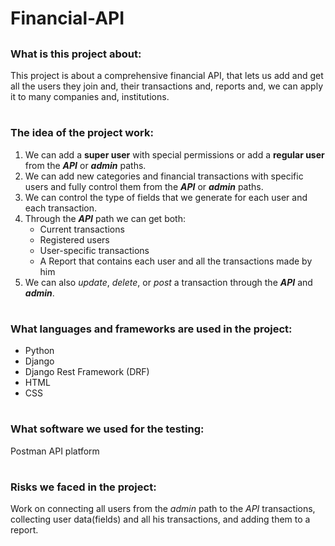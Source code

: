 # Financial-API
##
##
### What is this project about:
This project is about a comprehensive financial API, that lets us add and get all the users they join and, their transactions and, reports and, we can apply it to many companies and, institutions.

#
### The idea of the project work:
1. We can add a **super user** with special permissions or add a **regular user** from the **_API_** or **_admin_** paths.
2. We can add new categories and financial transactions with specific users and fully control them from the **_API_** or **_admin_** paths.
3. We can control the type of fields that we generate for each user and each transaction.
4. Through the _**API**_ path we can get both:
   - Current transactions
   - Registered users
   - User-specific transactions
   - A Report that contains each user and all the transactions made by him
5. We can also _update_, _delete_, or _post_ a transaction through the _**API**_ and _**admin**_.

#
### What languages and frameworks are used in the project:
- Python
- Django 
- Django Rest Framework (DRF)
- HTML
- CSS

#
### What software we used for the testing:
Postman API platform

#
### Risks we faced in the project:
Work on connecting all users from the _admin_ path to the _API_ transactions, collecting user data(fields) and all his transactions, and adding them to a report.
   
